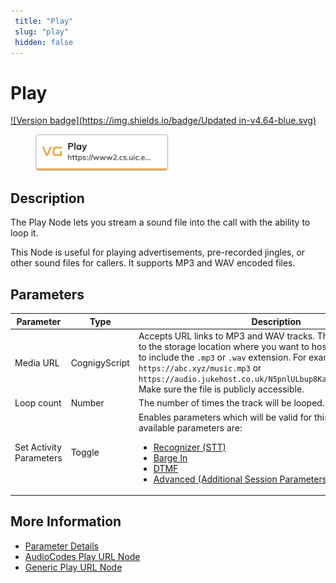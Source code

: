 ```yaml
---
 title: "Play" 
 slug: "play" 
 hidden: false 
---
```


# Play

[![Version badge](https://img.shields.io/badge/Updated in-v4.64-blue.svg)](../../../../../release-notes/4.64.md)

<figure>
  <img class="image-center" src="../../../../../../static/img/_assets/ai/build/node-reference/vg/play.png" width="50%" />
</figure>

## Description

The Play Node lets you stream a sound file into the call with the ability to loop it.

This Node is useful for playing advertisements, pre-recorded jingles, or other sound files for callers. It supports MP3 and WAV encoded files.

## Parameters

| Parameter               | Type          | Description                                                                                                                                                                                                                                                                                                                                                                        |
|-------------------------|---------------|------------------------------------------------------------------------------------------------------------------------------------------------------------------------------------------------------------------------------------------------------------------------------------------------------------------------------------------------------------------------------------|
| Media URL               | CognigyScript | Accepts URL links to MP3 and WAV tracks. The URL should point to the storage location where you want to host it and doesn't need to include the `.mp3` or `.wav` extension. For example, `https://abc.xyz/music.mp3` or `https://audio.jukehost.co.uk/N5pnlULbup8KabGRE7dsGwHTeIZAwWdr`. Make sure the file is publicly accessible.                                                |
| Loop count              | Number        | The number of times the track will be looped.                                                                                                                                                                                                                                                                                                                                      |
| Set Activity Parameters | Toggle        | Enables parameters which will be valid for this activity only. The available parameters are: <ul><li>[Recognizer (STT)](../voice-gateway/parameter-details.md)</li><li>[Barge In](../voice-gateway/parameter-details.md)</li><li>[DTMF](../voice-gateway/parameter-details.md)</li><li>[Advanced (Additional Session Parameters)](../voice-gateway/parameter-details.md)</li></ul> |

## More Information

- [Parameter Details](../voice-gateway/parameter-details.md)
- [AudioCodes Play URL Node](../audiocodes//play-url.md)
- [Generic Play URL Node](../generic//play-url.md)